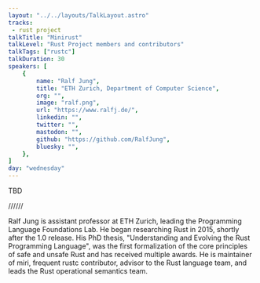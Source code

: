 ```yaml
---
layout: "../../layouts/TalkLayout.astro"
tracks:
 - rust project
talkTitle: "Minirust"
talkLevel: "Rust Project members and contributors"
talkTags: ["rustc"]
talkDuration: 30
speakers: [
    {
        name: "Ralf Jung",
        title: "ETH Zurich, Department of Computer Science",
        org: "",
        image: "ralf.png",
        url: "https://www.ralfj.de/",
        linkedin: "",
        twitter: "",
        mastodon: "",
        github: "https://github.com/RalfJung",
        bluesky: "",
    },
]
day: "wednesday"
---
```


TBD


////// <!-- sepatator between abstract and bio -->

Ralf Jung is assistant professor at ETH Zurich, leading the Programming Language Foundations Lab.
He began researching Rust in 2015, shortly after the 1.0 release.
His PhD thesis, "Understanding and Evolving the Rust Programming Language",
was the first formalization of the core principles of safe and unsafe Rust and has received multiple awards.
He is maintainer of miri, frequent rustc contributor, advisor to the Rust language team, and leads the Rust operational semantics team.
